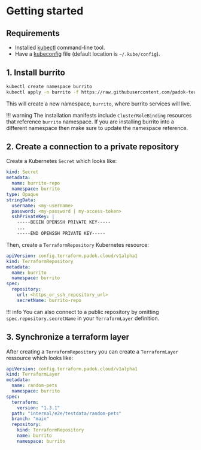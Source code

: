 # Getting started

## Requirements

- Installed [kubectl](https://kubernetes.io/docs/tasks/tools/install-kubectl/) command-line tool.
- Have a [kubeconfig](https://kubernetes.io/docs/tasks/access-application-cluster/configure-access-multiple-clusters/) file (default location is `~/.kube/config`).

## 1. Install burrito

```bash
kubectl create namespace burrito
kubectl apply -n burrito -f https://raw.githubusercontent.com/padok-team/burrito/main/manifests/install.yaml
```

This will create a new namespace, `burrito`, where burrito services will live.

!!! warning
    The installation manifests include `ClusterRoleBinding` resources that reference `burrito` namespace. If you are installing burrito into a different namespace then make sure to update the namespace reference.

## 2. Create a connection to a private repository

Create a Kubernetes `Secret` which looks like:

```yaml
kind: Secret
metadata:
  name: burrito-repo
  namespace: burrito
type: Opaque
stringData:
  username: <my-username>
  password: <my-password | my-access-token>
  sshPrivateKey: |
    -----BEGIN OPENSSH PRIVATE KEY-----
    ...
    -----END OPENSSH PRIVATE KEY-----
```

Then, create a `TerraformRepository` Kubernetes resource:

```yaml
apiVersion: config.terraform.padok.cloud/v1alpha1
kind: TerraformRepository
metadata:
  name: burrito
  namespace: burrito
spec:
  repository:
    url: <https_or_ssh_repository_url>
    secretName: burrito-repo
```

!!! info
    You can also connect to a public repository by omitting `spec.repository.secretName` in your `TerraformLayer` definition.

## 3. Synchronize a terraform layer

After creating a `TerraformRepository` you can create a `TerraformLayer` ressource which looks like:

```yaml
apiVersion: config.terraform.padok.cloud/v1alpha1
kind: TerraformLayer
metadata:
  name: random-pets
  namespace: burrito
spec:
  terraform: 
    version: "1.3.1"
  path: "internal/e2e/testdata/random-pets"
  branch: "main"
  repository:
    kind: TerraformRepository
    name: burrito
    namespace: burrito
```
